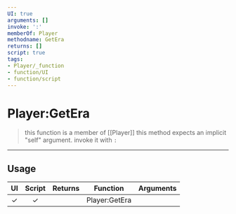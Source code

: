 ```yaml
---
UI: true
arguments: []
invoke: ':'
memberOf: Player
methodname: GetEra
returns: []
script: true
tags:
- Player/_function
- function/UI
- function/script
---
```

# Player:GetEra
> this function is a member of [[Player]]
> this method expects an implicit "self" argument. invoke it with `:`
-----
## Usage
|  UI | Script | Returns | Function | Arguments |
|:---:|:------:|-------:|:--------:|:---------|
|✓|✓||Player:GetEra||

